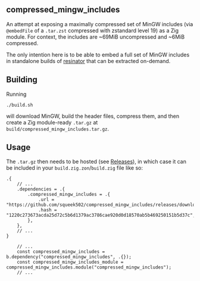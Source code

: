 compressed_mingw_includes
-------------------------

An attempt at exposing a maximally compressed set of MinGW includes (via `@embedFile` of a `.tar.zst` compressed with zstandard level 19) as a Zig module. For context, the includes are ~69MiB uncompressed and ~6MiB compressed.

The only intention here is to be able to embed a full set of MinGW includes in standalone builds of [resinator](https://github.com/squeek502/resinator) that can be extracted on-demand.

## Building

Running

```
./build.sh
```

will download MinGW, build the header files, compress them, and then create a Zig module-ready `.tar.gz` at `build/compressed_mingw_includes.tar.gz`.

## Usage

The `.tar.gz` then needs to be hosted (see [Releases](https://github.com/squeek502/compressed_mingw_includes/releases)), in which case it can be included in your `build.zig.zon`/`build.zig` file like so:

```zig
.{
    // ...
    .dependencies = .{
        .compressed_mingw_includes = .{
            .url = "https://github.com/squeek502/compressed_mingw_includes/releases/download/v11.0.1/compressed_mingw_includes.tar.gz",
            .hash = "1220c273673acda25d72c5b6d1379ac3786cae920d0d18570ab5b469250151b5d37c",
        },
    },
    // ...
}
```

```zig
    // ...
    const compressed_mingw_includes = b.dependency("compressed_mingw_includes", .{});
    const compressed_mingw_includes_module = compressed_mingw_includes.module("compressed_mingw_includes");
    // ...
```
